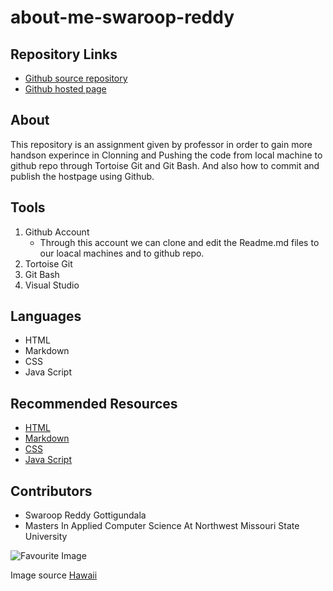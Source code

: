 # about-me-swaroop-reddy

## Repository Links

- [Github source repository](https://github.com/SwaroopReddyGottigundala/about-me-swaroop-reddy/)
- [Github hosted page](https://swaroopreddygottigundala.github.io/about-me-swaroop-reddy/)

## About

This repository is an assignment given by professor in order to gain more handson experince in Clonning and Pushing the code from local machine to github repo through Tortoise Git and Git Bash. And also how to commit and publish the hostpage using Github.

## Tools

1. Github Account
   - Through this account we can clone and edit the Readme.md files to our loacal machines and to github repo.
2. Tortoise Git
3. Git Bash
4. Visual Studio

## Languages

- HTML
- Markdown
- CSS
- Java Script

## Recommended Resources

- [HTML](https://www.javatpoint.com/html-tutorial)
- [Markdown](https://www.markdownguide.org/)
- [CSS](https://www.javatpoint.com/css-tutorial)
- [Java Script](https://www.javatpoint.com/javascript-tutorial)

## Contributors

- Swaroop Reddy Gottigundala
- Masters In Applied Computer Science At Northwest Missouri State University

![Favourite Image](https://media.gettyimages.com/photos/aerial-view-of-kualoa-area-of-oahu-hawaii-picture-id938335974?s=612x612)

Image source [Hawaii](https://www.gettyimages.com/photos/hawaii-islands?sort=mostpopular&mediatype=photography&phrase=hawaii%20islands)






    
